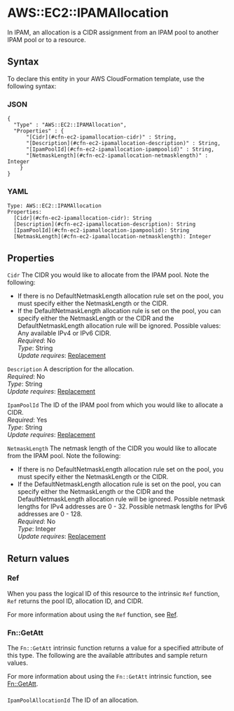 # AWS::EC2::IPAMAllocation<a name="aws-resource-ec2-ipamallocation"></a>

In IPAM, an allocation is a CIDR assignment from an IPAM pool to another IPAM pool or to a resource\.

## Syntax<a name="aws-resource-ec2-ipamallocation-syntax"></a>

To declare this entity in your AWS CloudFormation template, use the following syntax:

### JSON<a name="aws-resource-ec2-ipamallocation-syntax.json"></a>

```
{
  "Type" : "AWS::EC2::IPAMAllocation",
  "Properties" : {
      "[Cidr](#cfn-ec2-ipamallocation-cidr)" : String,
      "[Description](#cfn-ec2-ipamallocation-description)" : String,
      "[IpamPoolId](#cfn-ec2-ipamallocation-ipampoolid)" : String,
      "[NetmaskLength](#cfn-ec2-ipamallocation-netmasklength)" : Integer
    }
}
```

### YAML<a name="aws-resource-ec2-ipamallocation-syntax.yaml"></a>

```
Type: AWS::EC2::IPAMAllocation
Properties:
  [Cidr](#cfn-ec2-ipamallocation-cidr): String
  [Description](#cfn-ec2-ipamallocation-description): String
  [IpamPoolId](#cfn-ec2-ipamallocation-ipampoolid): String
  [NetmaskLength](#cfn-ec2-ipamallocation-netmasklength): Integer
```

## Properties<a name="aws-resource-ec2-ipamallocation-properties"></a>

`Cidr` <a name="cfn-ec2-ipamallocation-cidr"></a>
The CIDR you would like to allocate from the IPAM pool\. Note the following:

- If there is no DefaultNetmaskLength allocation rule set on the pool, you must specify either the NetmaskLength or the CIDR\.
- If the DefaultNetmaskLength allocation rule is set on the pool, you can specify either the NetmaskLength or the CIDR and the DefaultNetmaskLength allocation rule will be ignored\.
  Possible values: Any available IPv4 or IPv6 CIDR\.  
  _Required_: No  
  _Type_: String  
  _Update requires_: [Replacement](https://docs.aws.amazon.com/AWSCloudFormation/latest/UserGuide/using-cfn-updating-stacks-update-behaviors.html#update-replacement)

`Description` <a name="cfn-ec2-ipamallocation-description"></a>
A description for the allocation\.  
_Required_: No  
_Type_: String  
_Update requires_: [Replacement](https://docs.aws.amazon.com/AWSCloudFormation/latest/UserGuide/using-cfn-updating-stacks-update-behaviors.html#update-replacement)

`IpamPoolId` <a name="cfn-ec2-ipamallocation-ipampoolid"></a>
The ID of the IPAM pool from which you would like to allocate a CIDR\.  
_Required_: Yes  
_Type_: String  
_Update requires_: [Replacement](https://docs.aws.amazon.com/AWSCloudFormation/latest/UserGuide/using-cfn-updating-stacks-update-behaviors.html#update-replacement)

`NetmaskLength` <a name="cfn-ec2-ipamallocation-netmasklength"></a>
The netmask length of the CIDR you would like to allocate from the IPAM pool\. Note the following:

- If there is no DefaultNetmaskLength allocation rule set on the pool, you must specify either the NetmaskLength or the CIDR\.
- If the DefaultNetmaskLength allocation rule is set on the pool, you can specify either the NetmaskLength or the CIDR and the DefaultNetmaskLength allocation rule will be ignored\.
  Possible netmask lengths for IPv4 addresses are 0 \- 32\. Possible netmask lengths for IPv6 addresses are 0 \- 128\.  
  _Required_: No  
  _Type_: Integer  
  _Update requires_: [Replacement](https://docs.aws.amazon.com/AWSCloudFormation/latest/UserGuide/using-cfn-updating-stacks-update-behaviors.html#update-replacement)

## Return values<a name="aws-resource-ec2-ipamallocation-return-values"></a>

### Ref<a name="aws-resource-ec2-ipamallocation-return-values-ref"></a>

When you pass the logical ID of this resource to the intrinsic `Ref` function, `Ref` returns the pool ID, allocation ID, and CIDR\.

For more information about using the `Ref` function, see [Ref](https://docs.aws.amazon.com/AWSCloudFormation/latest/UserGuide/intrinsic-function-reference-ref.html)\.

### Fn::GetAtt<a name="aws-resource-ec2-ipamallocation-return-values-fn--getatt"></a>

The `Fn::GetAtt` intrinsic function returns a value for a specified attribute of this type\. The following are the available attributes and sample return values\.

For more information about using the `Fn::GetAtt` intrinsic function, see [Fn::GetAtt](https://docs.aws.amazon.com/AWSCloudFormation/latest/UserGuide/intrinsic-function-reference-getatt.html)\.

#### <a name="aws-resource-ec2-ipamallocation-return-values-fn--getatt-fn--getatt"></a>

`IpamPoolAllocationId` <a name="IpamPoolAllocationId-fn::getatt"></a>
The ID of an allocation\.
